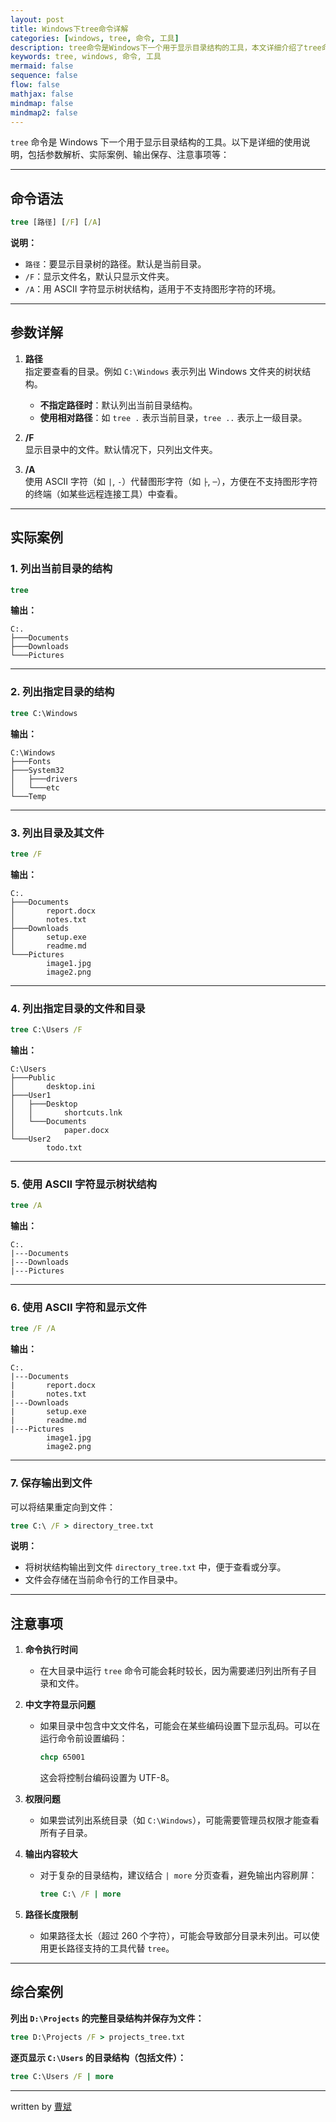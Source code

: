 ```yaml
---
layout: post
title: Windows下tree命令详解
categories: [windows, tree, 命令, 工具]
description: tree命令是Windows下一个用于显示目录结构的工具，本文详细介绍了tree命令的用法，包括参数解析、实际案例、输出保存、注意事项等。
keywords: tree, windows, 命令, 工具
mermaid: false
sequence: false
flow: false
mathjax: false
mindmap: false
mindmap2: false
---
```


`tree` 命令是 Windows 下一个用于显示目录结构的工具。以下是详细的使用说明，包括参数解析、实际案例、输出保存、注意事项等：

---

## **命令语法**

```cmd
tree [路径] [/F] [/A]
```

**说明：**

- `路径`：要显示目录树的路径。默认是当前目录。
- `/F`：显示文件名，默认只显示文件夹。
- `/A`：用 ASCII 字符显示树状结构，适用于不支持图形字符的环境。

---

## **参数详解**

1. **路径**  
   指定要查看的目录。例如 `C:\Windows` 表示列出 Windows 文件夹的树状结构。

   - **不指定路径时**：默认列出当前目录结构。
   - **使用相对路径**：如 `tree .` 表示当前目录，`tree ..` 表示上一级目录。

2. **/F**  
   显示目录中的文件。默认情况下，只列出文件夹。

3. **/A**  
   使用 ASCII 字符（如 `|`, `-`）代替图形字符（如 `├`, `─`），方便在不支持图形字符的终端（如某些远程连接工具）中查看。

---

## **实际案例**

### **1. 列出当前目录的结构**

```cmd
tree
```

**输出：**

```plaintext
C:.
├───Documents
├───Downloads
└───Pictures
```

---

### **2. 列出指定目录的结构**

```cmd
tree C:\Windows
```

**输出：**

```plaintext
C:\Windows
├───Fonts
├───System32
│   ├───drivers
│   └───etc
└───Temp
```

---

### **3. 列出目录及其文件**

```cmd
tree /F
```

**输出：**

```plaintext
C:.
├───Documents
│       report.docx
│       notes.txt
├───Downloads
│       setup.exe
│       readme.md
└───Pictures
        image1.jpg
        image2.png
```

---

### **4. 列出指定目录的文件和目录**

```cmd
tree C:\Users /F
```

**输出：**

```plaintext
C:\Users
├───Public
│       desktop.ini
├───User1
│   ├───Desktop
│   │       shortcuts.lnk
│   └───Documents
│           paper.docx
└───User2
        todo.txt
```

---

### **5. 使用 ASCII 字符显示树状结构**

```cmd
tree /A
```

**输出：**

```plaintext
C:.
|---Documents
|---Downloads
|---Pictures
```

---

### **6. 使用 ASCII 字符和显示文件**

```cmd
tree /F /A
```

**输出：**

```plaintext
C:.
|---Documents
|       report.docx
|       notes.txt
|---Downloads
|       setup.exe
|       readme.md
|---Pictures
        image1.jpg
        image2.png
```

---

### **7. 保存输出到文件**

可以将结果重定向到文件：

```cmd
tree C:\ /F > directory_tree.txt
```

**说明：**

- 将树状结构输出到文件 `directory_tree.txt` 中，便于查看或分享。
- 文件会存储在当前命令行的工作目录中。

---

## **注意事项**

1. **命令执行时间**

   - 在大目录中运行 `tree` 命令可能会耗时较长，因为需要递归列出所有子目录和文件。

2. **中文字符显示问题**

   - 如果目录中包含中文文件名，可能会在某些编码设置下显示乱码。可以在运行命令前设置编码：
     ```cmd
     chcp 65001
     ```
     这会将控制台编码设置为 UTF-8。

3. **权限问题**

   - 如果尝试列出系统目录（如 `C:\Windows`），可能需要管理员权限才能查看所有子目录。

4. **输出内容较大**

   - 对于复杂的目录结构，建议结合 `| more` 分页查看，避免输出内容刷屏：
     ```cmd
     tree C:\ /F | more
     ```

5. **路径长度限制**
   - 如果路径太长（超过 260 个字符），可能会导致部分目录未列出。可以使用更长路径支持的工具代替 `tree`。

---

## **综合案例**

**列出 `D:\Projects` 的完整目录结构并保存为文件：**

```cmd
tree D:\Projects /F > projects_tree.txt
```

**逐页显示 `C:\Users` 的目录结构（包括文件）：**

```cmd
tree C:\Users /F | more
```

---

written by [曹斌](https://github.com/AaaBinfinity)
